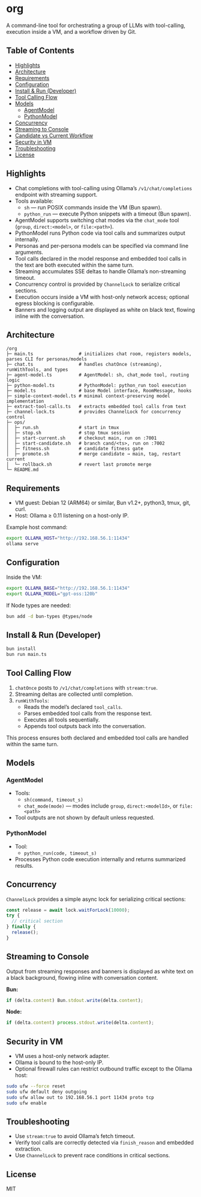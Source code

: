 # org

A command-line tool for orchestrating a group of LLMs with tool-calling, execution inside a VM, and a workflow driven by Git.

## Table of Contents
- [Highlights](#highlights)
- [Architecture](#architecture)
- [Requirements](#requirements)
- [Configuration](#configuration)
- [Install & Run (Developer)](#install--run-developer)
- [Tool Calling Flow](#tool-calling-flow)
- [Models](#models)
  - [AgentModel](#agentmodel)
  - [PythonModel](#pythonmodel)
- [Concurrency](#concurrency)
- [Streaming to Console](#streaming-to-console)
- [Candidate vs Current Workflow](#candidate-vs-current-workflow)
- [Security in VM](#security-in-vm)
- [Troubleshooting](#troubleshooting)
- [License](#license)

## Highlights

- Chat completions with tool-calling using Ollama’s `/v1/chat/completions` endpoint with streaming support.
- Tools available:
  - `sh` — run POSIX commands inside the VM (Bun spawn).
  - `python_run` — execute Python snippets with a timeout (Bun spawn).
- AgentModel supports switching chat modes via the `chat_mode` tool (`group`, `direct:<model>`, or `file:<path>`).
- PythonModel runs Python code via tool calls and summarizes output internally.
- Personas and per-persona models can be specified via command line arguments.
- Tool calls declared in the model response and embedded tool calls in the text are both executed within the same turn.
- Streaming accumulates SSE deltas to handle Ollama’s non-streaming timeout.
- Concurrency control is provided by `ChannelLock` to serialize critical sections.
- Execution occurs inside a VM with host-only network access; optional egress blocking is configurable.
- Banners and logging output are displayed as white on black text, flowing inline with the conversation.

## Architecture

```
/org
├─ main.ts                 # initializes chat room, registers models, parses CLI for personas/models
├─ chat.ts                 # handles chatOnce (streaming), runWithTools, and types
├─ agent-model.ts          # AgentModel: sh, chat_mode tool, routing logic
├─ python-model.ts         # PythonModel: python_run tool execution
├─ model.ts                # base Model interface, RoomMessage, hooks
├─ simple-context-model.ts # minimal context-preserving model implementation
├─ extract-tool-calls.ts   # extracts embedded tool calls from text
├─ channel-lock.ts         # provides ChannelLock for concurrency control
├─ ops/
│  ├─ run.sh               # start in tmux
│  ├─ stop.sh              # stop tmux session
│  ├─ start-current.sh     # checkout main, run on :7001
│  ├─ start-candidate.sh   # branch cand/<ts>, run on :7002
│  ├─ fitness.sh           # candidate fitness gate
│  ├─ promote.sh           # merge candidate → main, tag, restart current
│  └─ rollback.sh          # revert last promote merge
└─ README.md
```

## Requirements

- VM guest: Debian 12 (ARM64) or similar, Bun v1.2+, python3, tmux, git, curl.
- Host: Ollama ≥ 0.11 listening on a host-only IP.

Example host command:

```bash
export OLLAMA_HOST="http://192.168.56.1:11434"
ollama serve
```

## Configuration

Inside the VM:

```bash
export OLLAMA_BASE="http://192.168.56.1:11434"
export OLLAMA_MODEL="gpt-oss:120b"
```

If Node types are needed:

```bash
bun add -d bun-types @types/node
```

## Install & Run (Developer)

```bash
bun install
bun run main.ts
```

## Tool Calling Flow

1. `chatOnce` posts to `/v1/chat/completions` with `stream:true`.
2. Streaming deltas are collected until completion.
3. `runWithTools`:
   - Reads the model’s declared `tool_calls`.
   - Parses embedded tool calls from the response text.
   - Executes all tools sequentially.
   - Appends tool outputs back into the conversation.

This process ensures both declared and embedded tool calls are handled within the same turn.

## Models

### AgentModel

- Tools:
  - `sh(command, timeout_s)`
  - `chat_mode(mode)` — modes include `group`, `direct:<modelId>`, or `file:<path>`
- Tool outputs are not shown by default unless requested.

### PythonModel

- Tool:
  - `python_run(code, timeout_s)`
- Processes Python code execution internally and returns summarized results.

## Concurrency

`ChannelLock` provides a simple async lock for serializing critical sections:

```ts
const release = await lock.waitForLock(10000);
try {
  // critical section
} finally {
  release();
}
```

## Streaming to Console

Output from streaming responses and banners is displayed as white text on a black background, flowing inline with conversation content.

**Bun:**

```ts
if (delta.content) Bun.stdout.write(delta.content);
```

**Node:**

```ts
if (delta.content) process.stdout.write(delta.content);
```

## Security in VM

- VM uses a host-only network adapter.
- Ollama is bound to the host-only IP.
- Optional firewall rules can restrict outbound traffic except to the Ollama host:

```bash
sudo ufw --force reset
sudo ufw default deny outgoing
sudo ufw allow out to 192.168.56.1 port 11434 proto tcp
sudo ufw enable
```

## Troubleshooting

- Use `stream:true` to avoid Ollama’s fetch timeout.
- Verify tool calls are correctly detected via `finish_reason` and embedded extraction.
- Use `ChannelLock` to prevent race conditions in critical sections.

## License

MIT
